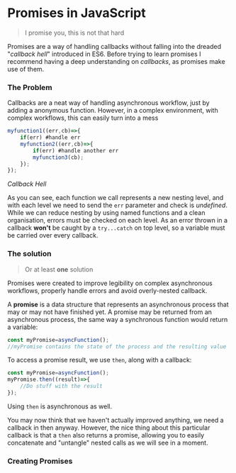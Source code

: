 # Promises in JavaScript

> I promise you, this is not that hard

Promises are a way of handling callbacks without falling into the dreaded "_callback hell_" introduced in ES6. Before trying to learn promises I recommend having a deep understanding on _callbacks_, as promises make use of them.



### The Problem

Callbacks are a neat way of handling asynchronous workflow, just by adding a anonymous function. However, in a complex environment, with complex workflows, this can easily turn into a mess

```js
myfunction1((err,cb)=>{
    if(err) #handle err
    myfunction2((err,cb)=>{
        if(err) #handle another err
        myfunction3(cb);
    });
});
```

_Callback Hell_

As you can see, each function we call represents a new nesting level, and with each level we need to send the `err` parameter and check is _undefined_. While we can reduce nesting by using named functions and a clean organisation, errors must be checked on each level. As an error thrown in a callback **won't** be caught by a `try...catch` on top level, so a variable must be carried over every callback.



### The solution

> Or at least **one** solution

Promises were created to improve legibility on complex asynchronous workflows, properly handle errors and avoid overly-nested callback.

A **promise** is a data structure that represents an asynchronous process that may or may not have finished yet. A promise may be returned  from an asynchronous process, the same way a synchronous function would return a variable:

```js
const myPromise=asyncFunction(); 
//myPromise contains the state of the process and the resulting value
```

To access a promise result, we use `then`, along with a callback:

```js
const myPromise=asyncFunction();
myPromise.then((result)=>{
    //Do stuff with the result
});
```

Using  `then` is asynchronous as well.

You may now think that we haven't actually improved anything, we need a callback in then anyway. However, the nice thing about this particular callback is that a `then` also returns a promise, allowing you to easily concatenate and "untangle" nested calls as we will see in a moment.

### Creating Promises



